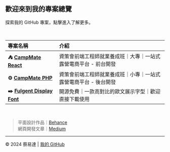 <h2>歡迎來到我的專案總覽</h2>

<p>探索我的 GitHub 專案，點擊進入了解更多。</p>

<br/>

<table>
  <thead>
    <tr>
      <th style="text-align: left;">專案名稱</th>
      <th style="text-align: left;">介紹</th>
    </tr>
  </thead>
  <tbody>
    <tr>
      <td><strong>⛺ <a href="https://github.com/sth-of-yidatsai/CampMate-React">CampMate React</a></strong></td>
      <td>資策會前端工程師就業養成班｜大專｜一站式露營電商平台 - 前台開發</td>
    </tr>
    <tr>
      <td><strong>⚙️ <a href="https://github.com/sth-of-yidatsai/CampMate-PHP">CampMate PHP</a></strong></td>
      <td>資策會前端工程師就業養成班｜小專｜一站式露營電商平台 - 後台開發</td>
    </tr>
    <tr>
      <td><strong>✒️ <a href="https://github.com/sth-of-yidatsai/Fulgent-typeface">Fulgent Display Font</a></strong></td>
      <td>開源免費｜一款高對比的歐文展示字型｜歡迎直接下載使用</td>
    </tr>
  </tbody>
</table>

<br/>

> 平面設計作品｜[Behance](https://www.behance.net/sth_of_yidatsai)
> <br/>
> 網頁開發文章｜[Medium](https://medium.com/@yidatsai.789)

---
<p>© 2024 蔡易達 | <a href="https://github.com/sth-of-yidatsai" target="_blank">我的 GitHub</a></p>
